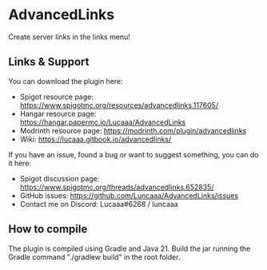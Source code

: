 # AdvancedLinks
Create server links in the links menu!

## Links & Support
You can download the plugin here:
- Spigot resource page: https://www.spigotmc.org/resources/advancedlinks.117605/
- Hangar resource page: https://hangar.papermc.io/Lucaaa/AdvancedLinks
- Modrinth resource page: https://modrinth.com/plugin/advancedlinks
- Wiki: https://lucaaa.gitbook.io/advancedlinks/

If you have an issue, found a bug or want to suggest something, you can do it here:
- Spigot discussion page: https://www.spigotmc.org/threads/advancedlinks.652835/
- GitHub issues: https://github.com/Luncaaa/AdvancedLinks/issues
- Contact me on Discord: Lucaaa#6268 / luncaaa

## How to compile
The plugin is compiled using Gradle and Java 21.
Build the jar running the Gradle command "./gradlew build" in the root folder.